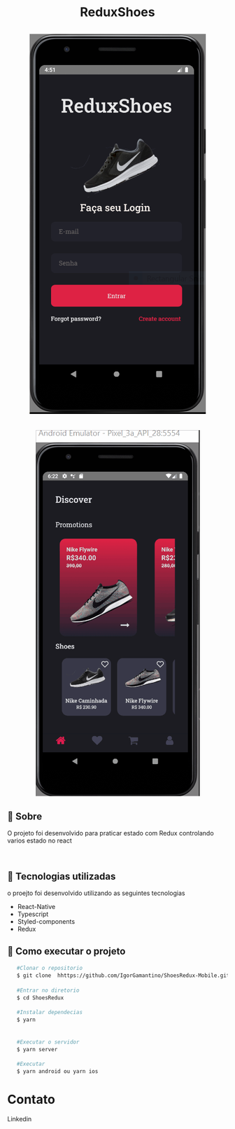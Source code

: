 <h1 align="center">

 ReduxShoes
</br>

<img src="./assets/public/screen.PNG">

</h1>

<h2 align="center">

<img src="./assets/public/Eccomerce.gif">

</h2>

## 📖 Sobre

O projeto foi desenvolvido para praticar estado com Redux controlando varios estado no react

</br>

## 🚀 Tecnologias utilizadas

o proejto foi desenvolvido utilizando as seguintes tecnologias

 - React-Native
 - Typescript
 - Styled-components
 - Redux

 ## 📲 Como executar o projeto

 ````bash
    #Clonar o repositorio
    $ git clone  hhttps://github.com/IgorGamantino/ShoesRedux-Mobile.git

    #Entrar no diretorio
    $ cd ShoesRedux

    #Instalar dependecias
    $ yarn


    #Executar o servidor
    $ yarn server

    #Executar
    $ yarn android ou yarn ios
 ````

 # Contato

  <a hrf="https://www.linkedin.com/in/igor-amantinoipaussu/"> Linkedin</a>

